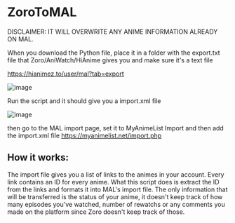 # ZoroToMAL
DISCLAIMER: IT WILL OVERWRITE ANY ANIME INFORMATION ALREADY ON MAL.

When you download the Python file, place it in a folder with the export.txt file that Zoro/AniWatch/HiAnime gives you and make sure it's a text file

https://hianimez.to/user/mal?tab=export

![image](https://github.com/user-attachments/assets/33470dc2-9441-4f3e-85d7-6d6dd26648f4)

Run the script and it should give you a import.xml file

![image](https://github.com/user-attachments/assets/402bda25-7568-4dd2-b726-41a114dc4268)

then go to the MAL import page, set it to MyAnimeList Import and then add the import.xml file
https://myanimelist.net/import.php


## How it works:
The import file gives you a list of links to the animes in your account. Every link contains an ID for every anime. What this script does is extract the ID from the links and formats it into MAL's import file. The only information that will be transferred is the status of your anime, it doesn't keep track of how many episodes you've watched, number of rewatchs or any comments you made on the platform since Zoro doesn't keep track of those.

